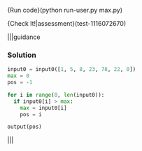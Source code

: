 {Run code}(python run-user.py max.py)

{Check It!|assessment}(test-1116072670)

|||guidance
### Solution
```python
input0 = input0([1, 5, 8, 23, 78, 22, 0])
max = 0
pos = -1

for i in range(0, len(input0)):
  if input0[i] > max:
    max = input0[i]
    pos = i

output(pos)
```
|||